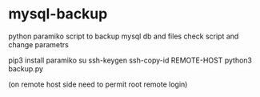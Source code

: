 # mysql-backup
python paramiko script to backup mysql db and files
check script and change parametrs 





pip3 install paramiko
su
ssh-keygen
ssh-copy-id REMOTE-HOST
python3 backup.py

(on remote host side need to permit root remote login)
